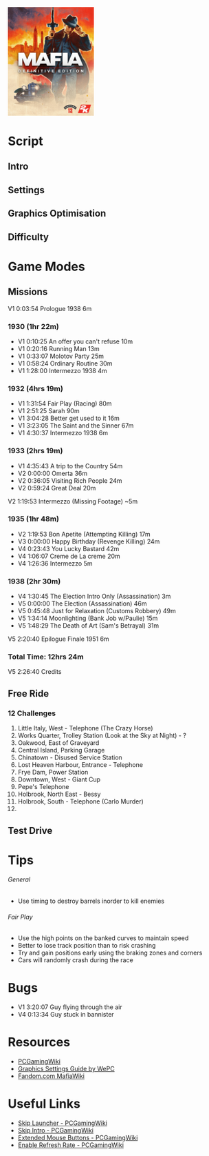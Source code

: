 <img src="cover.jpg" width="200" />

# Script

## Intro

## Settings

## Graphics Optimisation

## Difficulty

# Game Modes

## Missions

V1 0:03:54 Prologue 1938 6m

### 1930 (1hr 22m)
- V1 0:10:25 An offer you can't refuse 10m
- V1 0:20:16 Running Man 13m
- V1 0:33:07 Molotov Party 25m
- V1 0:58:24 Ordinary Routine 30m
- V1 1:28:00 Intermezzo 1938 4m

### 1932 (4hrs 19m)
- V1 1:31:54 Fair Play (Racing) 80m
- V1 2:51:25 Sarah 90m
- V1 3:04:28 Better get used to it 16m
- V1 3:23:05 The Saint and the Sinner 67m
- V1 4:30:37 Intermezzo 1938 6m

### 1933 (2hrs 19m)
- V1 4:35:43 A trip to the Country 54m
- V2 0:00:00 Omerta 36m
- V2 0:36:05 Visiting Rich People 24m
- V2 0:59:24 Great Deal 20m

V2 1:19:53 Intermezzo (Missing Footage) ~5m

### 1935 (1hr 48m)
- V2 1:19:53 Bon Apetite (Attempting Killing) 17m
- V3 0:00:00 Happy Birthday (Revenge Killing) 24m
- V4 0:23:43 You Lucky Bastard 42m
- V4 1:06:07 Creme de La creme 20m
- V4 1:26:36 Intermezzo 5m

### 1938 (2hr 30m)
- V4 1:30:45 The Election Intro Only (Assassination) 3m
- V5 0:00:00 The Election (Assassination) 46m
- V5 0:45:48 Just for Relaxation (Customs Robbery) 49m
- V5 1:34:14 Moonlighting (Bank Job w/Paulie) 15m
- V5 1:48:29 The Death of Art (Sam's Betrayal) 31m

V5 2:20:40 Epilogue Finale 1951 6m

### Total Time: 12hrs 24m

V5 2:26:40 Credits

## Free Ride

### 12 Challenges
1. Little Italy, West - Telephone (The Crazy Horse)
2. Works Quarter, Trolley Station (Look at the Sky at Night) - ?
3. Oakwood, East of Graveyard
4. Central Island, Parking Garage
5. Chinatown - Disused Service Station
6. Lost Heaven Harbour, Entrance - Telephone
7. Frye Dam, Power Station
8. Downtown, West - Giant Cup
9. Pepe's Telephone
10. Holbrook, North East - Bessy
11. Holbrook, South - Telephone (Carlo Murder)
12. 

## Test Drive

# Tips

###### General
- Use timing to destroy barrels inorder to kill enemies

###### Fair Play
- Use the high points on the banked curves to maintain speed
- Better to lose track position than to risk crashing
- Try and gain positions early using the braking zones and corners
- Cars will randomly crash during the race

# Bugs

- V1 3:20:07 Guy flying through the air
- V4 0:13:34 Guy stuck in bannister

# Resources
- [PCGamingWiki](https://www.pcgamingwiki.com/wiki/Mafia:_Definitive_Edition)
- [Graphics Settings Guide by WePC](https://www.youtube.com/watch?v=TWZj4zSw2vw)
- [Fandom.com MafiaWiki](https://mafiagame.fandom.com/wiki/Category:Mafia:_Definitive_Edition)

# Useful Links
- [Skip Launcher - PCGamingWiki](https://www.pcgamingwiki.com/wiki/Mafia:_Definitive_Edition#Skip_2K_launcher)
- [Skip Intro - PCGamingWiki](https://www.pcgamingwiki.com/wiki/Mafia:_Definitive_Edition#Skip_intro_videos)
- [Extended Mouse Buttons - PCGamingWiki](https://www.pcgamingwiki.com/wiki/Mafia:_Definitive_Edition#Map_Extended_Mouse_Buttons)
- [Enable Refresh Rate - PCGamingWiki](https://www.pcgamingwiki.com/wiki/Mafia:_Definitive_Edition#Run_the_game_at_screen_refresh_rate_in_fullscreen)
